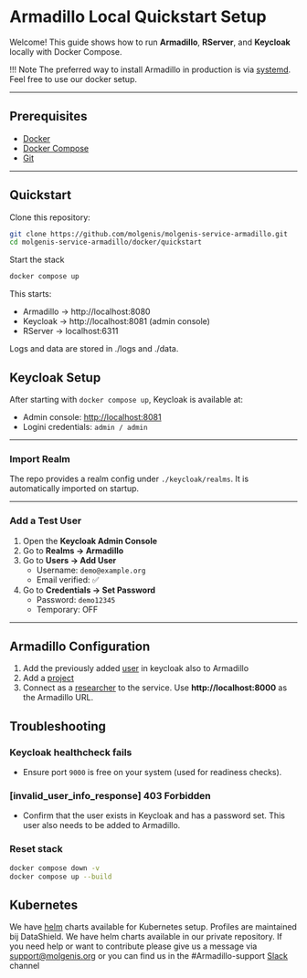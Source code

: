 # Armadillo Local Quickstart Setup

Welcome! This guide shows how to run **Armadillo**, **RServer**, and **Keycloak** locally with Docker Compose.

!!! Note 
    The preferred way to install Armadillo in production is via [systemd](../armadillo_install). 
    Feel free to use our docker setup.

---

## Prerequisites

- [Docker](https://docs.docker.com/get-docker/)  
- [Docker Compose](https://docs.docker.com/compose/)  
- [Git](https://git-scm.com/)

---

## Quickstart

Clone this repository:

```bash
git clone https://github.com/molgenis/molgenis-service-armadillo.git
cd molgenis-service-armadillo/docker/quickstart
```

Start the stack

```bash
docker compose up
```


This starts:

- Armadillo → http://localhost:8080
- Keycloak → http://localhost:8081
 (admin console)
- RServer → localhost:6311

Logs and data are stored in ./logs and ./data.



## Keycloak Setup

After starting with `docker compose up`, Keycloak is available at:

- Admin console: [http://localhost:8081](http://localhost:8081)  
- Logini credentials: `admin / admin`

---

### Import Realm

The repo provides a realm config under `./keycloak/realms`. It is automatically imported on startup.

---

### Add a Test User

1. Open the **Keycloak Admin Console**  
2. Go to **Realms → Armadillo**  
3. Go to **Users → Add User**  
   - Username: `demo@example.org`  
   - Email verified: ✅  
4. Go to **Credentials → Set Password**  
   - Password: `demo12345`  
   - Temporary: OFF  

---

## Armadillo Configuration

1. Add the previously added [user](../../basic_usage/armadillo_ui/#users) in keycloak also to Armadillo
2. Add a [project](../../basic_usage/armadillo_ui/#projects)
3. Connect as a [researcher](../../quick_start/#researcher) to the service. Use **http://localhost:8000** as the Armadillo URL.

## Troubleshooting

### Keycloak healthcheck fails
- Ensure port `9000` is free on your system (used for readiness checks).

### [invalid_user_info_response] 403 Forbidden
- Confirm that the user exists in Keycloak and has a password set. This user also needs to be added to Armadillo.

### Reset stack
```bash
docker compose down -v
docker compose up --build
```

## Kubernetes

We have [helm](https://github.com/molgenis/molgenis-service-armadillo/tree/master/helm-chart) charts available for Kubernetes setup. 
Profiles are maintained bij DataShield. We have helm charts available in our private repository. 
If you need help or want to contribute please give us a message via support@molgenis.org or you can find us in the #Armadillo-support [Slack](https://join.slack.com/t/datashieldespacio/shared_invite/zt-3c52ci6id-_W~w5a_alDeFKX~icn4ttw) channel 
